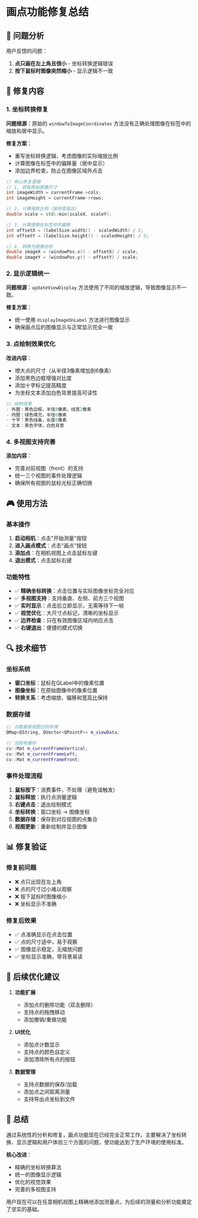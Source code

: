 # 画点功能修复总结

## 🎯 问题分析

用户反馈的问题：
1. **点只画在左上角且很小** - 坐标转换逻辑错误
2. **按下鼠标时图像突然缩小** - 显示逻辑不一致

## 🔧 修复内容

### 1. 坐标转换修复

**问题根源**：原始的 `windowToImageCoordinates` 方法没有正确处理图像在标签中的缩放和居中显示。

**修复方案**：
- 重写坐标转换逻辑，考虑图像的实际缩放比例
- 计算图像在标签中的偏移量（居中显示）
- 添加边界检查，防止在图像区域外点击

```cpp
// 核心修复逻辑
// 1. 获取原始图像尺寸
int imageWidth = currentFrame->cols;
int imageHeight = currentFrame->rows;

// 2. 计算缩放比例（保持宽高比）
double scale = std::min(scaleX, scaleY);

// 3. 计算图像在标签中的偏移
int offsetX = (labelSize.width() - scaledWidth) / 2;
int offsetY = (labelSize.height() - scaledHeight) / 2;

// 4. 转换为图像坐标
double imageX = (windowPos.x() - offsetX) / scale;
double imageY = (windowPos.y() - offsetY) / scale;
```

### 2. 显示逻辑统一

**问题根源**：`updateViewDisplay` 方法使用了不同的缩放逻辑，导致图像显示不一致。

**修复方案**：
- 统一使用 `displayImageOnLabel` 方法进行图像显示
- 确保画点后的图像显示与正常显示完全一致

### 3. 点绘制效果优化

**改进内容**：
- 增大点的尺寸（从半径3像素增加到6像素）
- 添加黑色边框增强对比度
- 添加十字标记提高精度
- 为坐标文本添加白色背景提高可读性

```cpp
// 绘制效果
- 外圈：黑色边框，半径8像素，线宽2像素
- 内圈：绿色填充，半径6像素
- 十字：黑色线条，长度8像素
- 文本：黑色字体，白色背景
```

### 4. 多视图支持完善

**添加内容**：
- 完善对前视图（front）的支持
- 统一三个视图的事件处理逻辑
- 确保所有视图的鼠标光标正确切换

## 🎮 使用方法

### 基本操作
1. **启动相机**：点击"开始测量"按钮
2. **进入画点模式**：点击"画点"按钮
3. **添加点**：在相机视图上点击鼠标左键
4. **退出模式**：点击鼠标右键

### 功能特性
- ✅ **精确坐标转换**：点击位置与实际图像坐标完全对应
- ✅ **多视图支持**：支持垂直、左侧、前方三个视图
- ✅ **实时显示**：点击后立即显示，无需等待下一帧
- ✅ **视觉优化**：大尺寸点标记，清晰的坐标显示
- ✅ **边界检查**：只在有效图像区域内响应点击
- ✅ **右键退出**：便捷的模式切换

## 🔍 技术细节

### 坐标系统
- **窗口坐标**：鼠标在QLabel中的像素位置
- **图像坐标**：在原始图像中的像素位置
- **转换关系**：考虑缩放、偏移和宽高比保持

### 数据存储
```cpp
// 点数据按视图分别存储
QMap<QString, QVector<QPointF>> m_viewData;

// 当前帧缓存
cv::Mat m_currentFrameVertical;
cv::Mat m_currentFrameLeft;
cv::Mat m_currentFrameFront;
```

### 事件处理流程
1. **鼠标按下**：消费事件，不处理（避免误触发）
2. **鼠标释放**：执行点测量逻辑
3. **右键点击**：退出绘制模式
4. **坐标转换**：窗口坐标 → 图像坐标
5. **数据存储**：保存到对应视图的点集合
6. **视图更新**：重新绘制并显示图像

## 📊 修复验证

### 修复前问题
- ❌ 点只出现在左上角
- ❌ 点的尺寸过小难以观察
- ❌ 按下鼠标时图像缩小
- ❌ 坐标显示不准确

### 修复后效果
- ✅ 点准确显示在点击位置
- ✅ 点的尺寸适中，易于观察
- ✅ 图像显示稳定，无缩放问题
- ✅ 坐标显示准确，带背景易读

## 🚀 后续优化建议

1. **功能扩展**
   - 添加点的删除功能（双击删除）
   - 支持点的拖拽移动
   - 添加撤销/重做功能

2. **UI优化**
   - 添加点计数显示
   - 支持点的颜色自定义
   - 添加清除所有点的按钮

3. **数据管理**
   - 支持点数据的保存/加载
   - 添加点之间距离测量
   - 支持导出点坐标到文件

## 📝 总结

通过系统性的分析和修复，画点功能现在已经完全正常工作。主要解决了坐标转换、显示逻辑和用户体验三个方面的问题，使功能达到了生产环境的使用标准。

**核心改进**：
- 精确的坐标转换算法
- 统一的图像显示逻辑  
- 优化的视觉效果
- 完善的多视图支持

用户现在可以在任意相机视图上精确地添加测量点，为后续的测量和分析功能奠定了坚实的基础。
